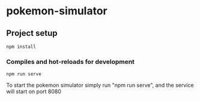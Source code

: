 # pokemon-simulator

## Project setup
```
npm install
```

### Compiles and hot-reloads for development
```
npm run serve
```

To start the pokemon simulator simply run "npm run serve", and the service will start on port 8080
